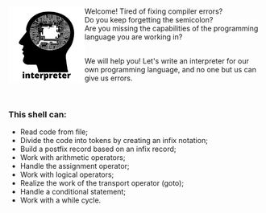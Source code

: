 <br><img src="./image/interpreter.png" width="30%" alt = "image" align = "left"/> Welcome!
Tired of fixing compiler errors? <br/>
Do you keep forgetting the semicolon? <br/>
Are you missing the capabilities of the programming language you are working in? <br/><br/>

We will help you! Let's write an interpreter for our own programming language, and no one but us can give us errors.

<cut />
<br clear = "left">

### This shell can:
 * Read code from file;
 * Divide the code into tokens by creating an infix notation;
 * Build a postfix record based on an infix record;
 * Work with arithmetic operators;
 * Handle the assignment operator;
 * Work with logical operators;
 * Realize the work of the transport operator (goto);
 * Handle a conditional statement;
 * Work with a while cycle. 
